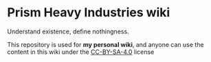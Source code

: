 # Prism Heavy Industries wiki
Understand existence, define nothingness.

This repository is used for **my personal wiki**, and anyone can use the content in this wiki under the [CC-BY-SA-4.0](https://creativecommons.org/licenses/by-sa/4.0/) license
